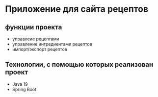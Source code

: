 # Приложение для сайта рецептов

## функции проекта

- управлеие рецептами
- управление ингредиентами рецептов
- импорт/экспорт рецептов

## Технологии, с помощью которых реализован проект

- Java 19
- Spring Boot